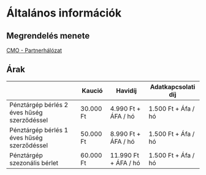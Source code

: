 # Általános információk

## Megrendelés menete
[CMO - Partnerhálózat](https://cmo.hu/partnereink)

## Árak

|  | Kaució | Havidíj | Adatkapcsolati díj |
| --- | --- | --- | --- |
|Pénztárgép bérlés 2 éves hűség szerződéssel | 30.000 Ft | 4.990 Ft + ÁFA / hó | 1.500 Ft + Áfa / hó |
|Pénztárgép bérlés 1 éves hűség szerződéssel | 50.000 Ft | 8.990 Ft + ÁFA / hó | 1.500 Ft + Áfa / hó |
|Pénztárgép szezonális bérlet | 60.000 Ft | 11.990 Ft + ÁFA / hó | 1.500 Ft + Áfa / hó |

